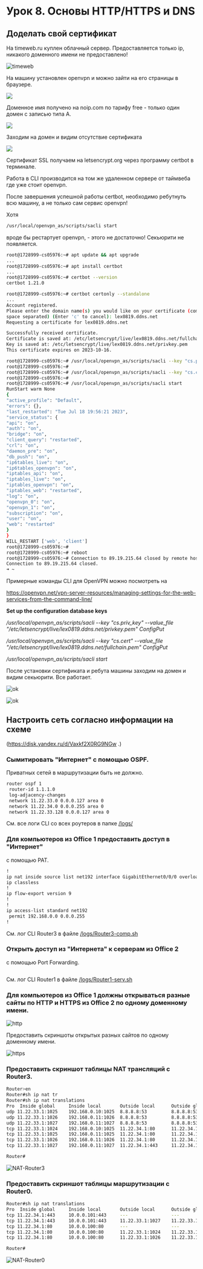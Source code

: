 # Урок 8. Основы HTTP/HTTPS и DNS

## Доделать свой сертификат

На timeweb.ru куплен облачный сервер.
Предоставляется только ip, никакого доменного имени не предоставлено!

![timeweb](./img/timeweb.png)

На машину установлен openvpn и можно зайти на его страницы в браузере.

![](./img/ip-no-secure.png)

Доменное имя получено на noip.com по тарифу free - только один домен с записью типа А.

![](./img/no-ip-ac.png)

Заходим на домен и видим отсутствие сертификата

![](./img/lex0819-no-secure.png)

Cертификат SSL получаем на letsencrypt.org через программу certbot в терминале.

Работа в CLI производится на том же удаленном сервере от таймвеба где уже стоит openvpn.

После завершения успешной работы certbot, необходимо ребутнуть всю машину, а не только сам сервис openvpn!

Хотя

```bash
/usr/local/openvpn_as/scripts/sacli start
```

вроде бы рестартует openvpn, - этого не достаточно! Секьюрити не появляется.

```bash
root@1728999-cs05976:~# apt update && apt upgrade
...
root@1728999-cs05976:~# apt install certbot
...
root@1728999-cs05976:~# certbot --version
certbot 1.21.0

root@1728999-cs05976:~# certbot certonly --standalone
...
Account registered.
Please enter the domain name(s) you would like on your certificate (comma and/or
space separated) (Enter 'c' to cancel): lex0819.ddns.net
Requesting a certificate for lex0819.ddns.net

Successfully received certificate.
Certificate is saved at: /etc/letsencrypt/live/lex0819.ddns.net/fullchain.pem
Key is saved at: /etc/letsencrypt/live/lex0819.ddns.net/privkey.pem
This certificate expires on 2023-10-16.

root@1728999-cs05976:~# /usr/local/openvpn_as/scripts/sacli --key "cs.priv_key" --value_file "/etc/letsencrypt/live/lex0819.ddns.net/privkey.pem" ConfigPut
root@1728999-cs05976:~#
root@1728999-cs05976:~# /usr/local/openvpn_as/scripts/sacli --key "cs.cert" --value_file "/etc/letsencrypt/live/lex0819.ddns.net/fullchain.pem" ConfigPut
root@1728999-cs05976:~#
root@1728999-cs05976:~# /usr/local/openvpn_as/scripts/sacli start
RunStart warm None
{
"active_profile": "Default",
"errors": {},
"last_restarted": "Tue Jul 18 19:56:21 2023",
"service_status": {
"api": "on",
"auth": "on",
"bridge": "on",
"client_query": "restarted",
"crl": "on",
"daemon_pre": "on",
"db_push": "on",
"ip6tables_live": "on",
"ip6tables_openvpn": "on",
"iptables_api": "on",
"iptables_live": "on",
"iptables_openvpn": "on",
"iptables_web": "restarted",
"log": "on",
"openvpn_0": "on",
"openvpn_1": "on",
"subscription": "on",
"user": "on",
"web": "restarted"
}
}
WILL_RESTART ['web', 'client']
root@1728999-cs05976:~#
root@1728999-cs05976:~# reboot
root@1728999-cs05976:~# Connection to 89.19.215.64 closed by remote host.
Connection to 89.19.215.64 closed.
➜ ~
```

Примерные команды CLI для OpenVPN можно посмотреть на

https://openvpn.net/vpn-server-resources/managing-settings-for-the-web-services-from-the-command-line/

**Set up the configuration database keys**

_/usr/local/openvpn_as/scripts/sacli --key "cs.priv_key" --value_file "/etc/letsencrypt/live/lex0819.ddns.net/privkey.pem" ConfigPut_

_/usr/local/openvpn_as/scripts/sacli --key "cs.cert" --value_file "/etc/letsencrypt/live/lex0819.ddns.net/fullchain.pem" ConfigPut_

_/usr/local/openvpn_as/scripts/sacli start_

После установки сертификата и ребута машины заходим на домен и видим секьюрити. Все работает.

![ok](./img/secure-ok-genral.png)

![ok](./img/secure-ok-detaols.png)

## Настроить сеть согласно информации на схеме

(https://disk.yandex.ru/d/Vaxkf2X0RG9NGw .)

### Сымитировать "Интернет" с помощью OSPF.

Приватных сетей в маршрутизации быть не должно.

```bash
router ospf 1
 router-id 1.1.1.0
 log-adjacency-changes
 network 11.22.33.0 0.0.0.127 area 0
 network 11.22.34.0 0.0.0.255 area 0
 network 11.22.33.128 0.0.0.127 area 0
```

См. все логи CLI со всех роутеров в папке [/logs/](./logs/)

### Для компьютеров из Office 1 предоставить доступ в "Интернет"

с помощью PAT.

```bash
!
ip nat inside source list net192 interface GigabitEthernet0/0/0 overload
ip classless
!
ip flow-export version 9
!
!
ip access-list standard net192
 permit 192.168.0.0 0.0.0.255
!
```

См. лог CLI Router3 в файле [/logs/Router3-comp.sh](./logs/Router3-comp.sh)

### Открыть доступ из "Интернета" к серверам из Office 2

c помощью Port Forwarding.

```bash

```

См. лог CLI Router1 в файле [/logs/Router1-serv.sh](./logs/Router1-serv.sh)

### Для компьютеров из Office 1 должны открываться разные сайты по HTTP и HTTPS из Office 2 по одному доменному имени.

![http](./img/http.png)

Предоставить скриншоты открытых разных сайтов по одному доменному имени.

![https](./img/https.png)

### Предоставить скриншот таблицы NAT трансляций с Router3.

```bash
Router>en
Router#sh ip nat tr
Router#sh ip nat translations
Pro  Inside global     Inside local       Outside local      Outside global
udp 11.22.33.1:1025    192.168.0.10:1025  8.8.8.8:53         8.8.8.8:53
udp 11.22.33.1:1026    192.168.0.11:1026  8.8.8.8:53         8.8.8.8:53
udp 11.22.33.1:1027    192.168.0.11:1027  8.8.8.8:53         8.8.8.8:53
tcp 11.22.33.1:1024    192.168.0.10:1025  11.22.34.1:80      11.22.34.1:80
tcp 11.22.33.1:1025    192.168.0.11:1025  11.22.34.1:80      11.22.34.1:80
tcp 11.22.33.1:1026    192.168.0.11:1026  11.22.34.1:80      11.22.34.1:80
tcp 11.22.33.1:1027    192.168.0.11:1027  11.22.34.1:443     11.22.34.1:443

Router#
```

![NAT-Router3](./img/NAT-Router3.png)

### Предоставить скриншот таблицы маршрутизации с Router0.

```bash
Router#sh ip nat translations
Pro  Inside global     Inside local       Outside local      Outside global
tcp 11.22.34.1:443     10.0.0.101:443     ---                ---
tcp 11.22.34.1:443     10.0.0.101:443     11.22.33.1:1027    11.22.33.1:1027
tcp 11.22.34.1:80      10.0.0.100:80      ---                ---
tcp 11.22.34.1:80      10.0.0.100:80      11.22.33.1:1024    11.22.33.1:1024
tcp 11.22.34.1:80      10.0.0.100:80      11.22.33.1:1026    11.22.33.1:1026

Router#
```

![NAT-Router0](./img/NAT-Router0.png)
